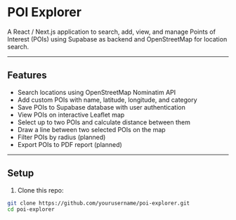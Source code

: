 # POI Explorer

A React / Next.js application to search, add, view, and manage Points of Interest (POIs) using Supabase as backend and OpenStreetMap for location search.

---

## Features

- Search locations using OpenStreetMap Nominatim API
- Add custom POIs with name, latitude, longitude, and category
- Save POIs to Supabase database with user authentication
- View POIs on interactive Leaflet map
- Select up to two POIs and calculate distance between them
- Draw a line between two selected POIs on the map
- Filter POIs by radius (planned)
- Export POIs to PDF report (planned)

---

## Setup

1. Clone this repo:

```bash
git clone https://github.com/yourusername/poi-explorer.git
cd poi-explorer
